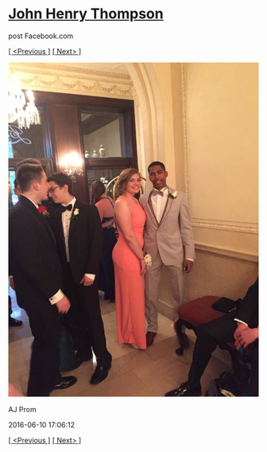 # [John Henry Thompson](../README.md)
post Facebook.com

[[ <Previous ]](2016-06-10-20.md) [[ Next> ]](2016-06-10-22.md)

[![](../media/2016-06-10/AJ-Prom-19.jpg)](../README.md)

AJ Prom

2016-06-10 17:06:12

[[ <Previous ]](2016-06-10-20.md) [[ Next> ]](2016-06-10-22.md)